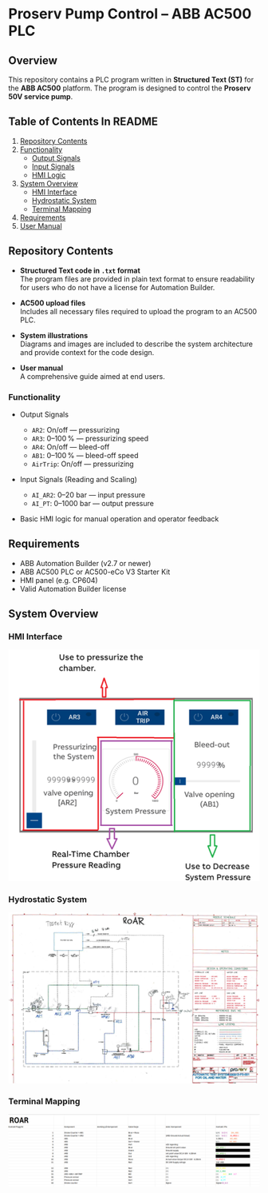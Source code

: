 
# Proserv Pump Control – ABB AC500 PLC

## Overview

This repository contains a PLC program written in **Structured Text (ST)** for the **ABB AC500** platform. The program is designed to control the **Proserv 50V service pump**.

##  Table of Contents In README

1. [Repository Contents](#repository-contents)  
2. [Functionality](#functionality)  
   - [Output Signals](#output-signals)  
   - [Input Signals](#input-signals)  
   - [HMI Logic](#hmi-logic)  
3. [System Overview](#system-overview)  
   - [HMI Interface](#hmi-interface)  
   - [Hydrostatic System](#hydrostatic-system)  
   - [Terminal Mapping](#terminal-mapping)  
4. [Requirements](#requirements)  
5. [User Manual](#user-manual)  
  


## Repository Contents

- **Structured Text code in `.txt` format**  
  The program files are provided in plain text format to ensure readability for users who do not have a license for Automation Builder.

- **AC500 upload files**  
  Includes all necessary files required to upload the program to an AC500 PLC.

- **System illustrations**  
  Diagrams and images are included to describe the system architecture and provide context for the code design.

- **User manual**  
  A comprehensive guide aimed at end users.

### Functionality
- Output Signals
  - `AR2`: On/off — pressurizing  
  - `AR3`: 0–100 % — pressurizing speed  
  - `AR4`: On/off — bleed-off  
  - `AB1`: 0–100 % — bleed-off speed  
  - `AirTrip`: On/off — pressurizing  
- Input Signals (Reading and Scaling)
  - `AI_AR2`: 0–20 bar — input pressure  
  - `AI_PT`: 0–1000 bar — output pressure 

- Basic HMI logic for manual operation and operator feedback

## Requirements
- ABB Automation Builder (v2.7 or newer)
- ABB AC500 PLC or AC500-eCo V3 Starter Kit
- HMI panel (e.g. CP604)
- Valid Automation Builder license

## System Overview
### HMI Interface
![HMIm](images/HMI%20Interface.png)

### Hydrostatic System
![Hydrostatic System](images/Hydraulic-Mechanical%20Overview.png)

### Terminal Mapping
![Terminal Mapping](images/Input%20channels%20and%20terminal%20numbers.png)

